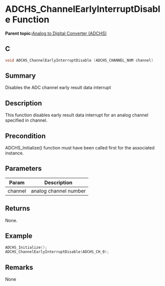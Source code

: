 # ADCHS\_ChannelEarlyInterruptDisable Function

**Parent topic:**[Analog to Digital Converter \(ADCHS\)](GUID-8740EC52-3365-4B31-B19A-227EC55268DD.md)

## C

```c
void ADCHS_ChannelEarlyInterruptDisable (ADCHS_CHANNEL_NUM channel)
```

## Summary

Disables the ADC channel early result data interrupt

## Description

This function disables early result data interrupt for an analog channel specified in channel.

## Precondition

ADCHS\_Initialize\(\) function must have been called first for the associated instance.

## Parameters

|Param|Description|
|-----|-----------|
|channel|analog channel number|

## Returns

None.

## Example

```c
ADCHS_Initialize();
ADCHS_ChannelEarlyInterruptDisable(ADCHS_CH_0);
```

## Remarks

None

